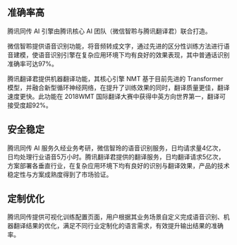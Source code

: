 ## 准确率高
腾讯同传 AI 引擎由腾讯核心 AI 团队（微信智聆与腾讯翻译君）联合打造。

微信智聆提供语音识别功能，将音频转成文字，通过先进的区分性训练方法进行语音建模，使语音识别引擎在复杂应用环境下均有良好的效果表现，其中普通话识别准确率可达97%。

腾讯翻译君提供机器翻译功能，其核心引擎 NMT 基于目前先进的 Transformer 模型，并融合新型循环神经网络，在提升了训练效果的同时，翻译质量更佳，翻译速度更快。此功能在 2018WMT 国际翻译大赛中获得中英方向世界第一，翻译可接受度超92%。

## 安全稳定
腾讯同传 AI 服务久经业务考研，微信智玲的语音识别服务，日均请求量4亿次，日均处理行业语音5万小时。腾讯翻译君提供的翻译服务，日均翻译请求5亿次，方案部署各垂直行业，在复杂应用环境下均有良好的识别与翻译效果，产品的技术稳定性与方案成熟度得到了市场验证。

## 定制优化
腾讯同传提供可视化训练配置页面，用户根据其业务场景自定义完成语音识别、机器翻译结果的优化，满足不同行业定制化的语言需求，有效提升输出结果的准确率。


